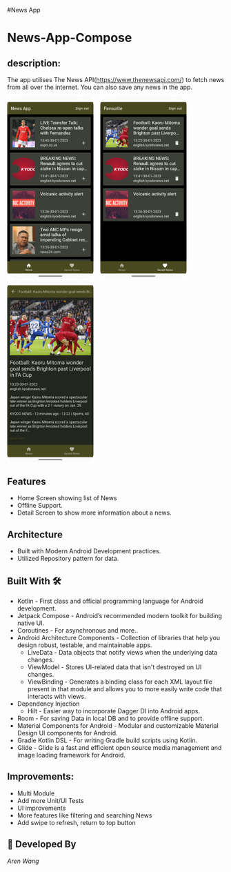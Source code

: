 #News App

# News-App-Compose

## description:

The app utilises The News API(https://www.thenewsapi.com/) to fetch news from all over the internet. You can also save any news in the app.

<img  src="/main_screen.png" width="200"/> &nbsp;&nbsp;  <img  src="/favourite_screen.png" width="200"/> &nbsp;&nbsp; <img  src="/detail_screen.png" width="200"/>

## Features
* Home Screen showing list of News
* Offline Support.
* Detail Screen to show more information about a news.

## Architecture
* Built with Modern Android Development practices.
* Utilized Repository pattern for data.

## Built With 🛠
- Kotlin - First class and official programming language for Android development.
- Jetpack Compose - Android’s recommended modern toolkit for building native UI.
- Coroutines - For asynchronous and more..
- Android Architecture Components - Collection of libraries that help you design robust, testable, and maintainable apps.
    - LiveData - Data objects that notify views when the underlying data changes.
    - ViewModel - Stores UI-related data that isn't destroyed on UI changes.
    - ViewBinding - Generates a binding class for each XML layout file present in that module and allows you to more easily write code that interacts with views.
- Dependency Injection
    - Hilt - Easier way to incorporate Dagger DI into Android apps.
- Room - For saving Data in local DB and to provide offline support.
- Material Components for Android - Modular and customizable Material Design UI components for Android.
- Gradle Kotlin DSL - For writing Gradle build scripts using Kotlin.
- Glide - Glide is a fast and efficient open source media management and image loading framework for Android.

## Improvements:
- Multi Module
- Add more Unit/UI Tests
- UI improvements
- More features like filtering and searching News
- Add swipe to refresh, return to top button

## 👨 Developed By
*Aren Wang*
